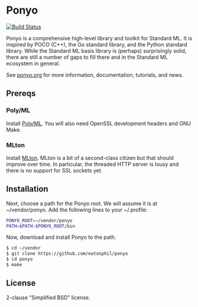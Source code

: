 # Ponyo

[![Build Status](https://travis-ci.org/eatonphil/ponyo.svg?branch=master)](https://travis-ci.org/eatonphil/ponyo)

Ponyo is a comprehensive high-level library and toolkit for Standard ML.
It is inspired by POCO (C++), the Go standard library, and the Python standard
library. While the Standard ML basis library is (perhaps) surprisingly
solid, there are still a number of gaps to fill there and in the Standard
ML ecosystem in general.

See [ponyo.org](http://ponyo.org) for more information, documentation,
tutorials, and news.

## Prereqs

### Poly/ML

Install [Poly/ML](https://github.com/polyml/polyml). You will also need
OpenSSL development headers and GNU Make.

### MLton

Install [MLton](https://github.com/MLton/mlton). MLton is a bit of a
second-class citizen but that should improve over time. In particular,
the threaded HTTP server is lousy and there is no support for SSL sockets
yet.

## Installation

Next, choose a path for the Ponyo root. We will assume it is at ~/vendor/ponyo.
Add the following lines to your ~/.profile:

```bash
PONYO_ROOT=~/vendor/ponyo
PATH=$PATH:$PONYO_ROOT/bin
```

Now, download and install Ponyo to the path.

```bash
$ cd ~/vendor
$ git clone https://github.com/eatonphil/ponyo
$ cd ponyo
$ make
```

## License

2-clause "Simplified BSD" license.
